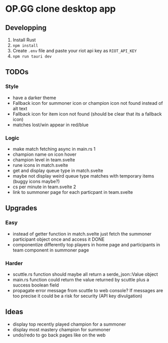 # OP.GG clone desktop app
## Developping
1. Install Rust
2. `npm install`
3. Create `.env` file and paste your riot api key as `RIOT_API_KEY`
4. `npm run tauri dev`

## TODOs
### Style
- have a darker theme
- Fallback icon for summoner icon or champion icon not found instead of alt text
- Fallback icon for item icon not found (should be clear that its a fallback icon)
- matches lost/win appear in red/blue

### Logic
- make match fetching async in main.rs 1
- champion name on icon hover
- champion level in team.svelte
- rune icons in match.svelte
- get and display queue type in match.svelte
- maybe not display weird queue type matches with temporary items (buggy icons maybe?)
- cs per minute in team.svelte 2
- link to summoner page for each particpant in team.svelte

## Upgrades
### Easy
- instead of getter function in match.svelte just fetch the summoner participant object once and access it DONE
- componentize differently top players in home page and participants in team component in summoner page 

### Harder
- scuttle.rs function should maybe all return a serde_json::Value object
- main.rs function could return the value returned by scuttle plus a success boolean field
- propagate error message from scuttle to web console? If messages are too precise it could be a risk for security (API key divulgation)

## Ideas
- display top recently played champion for a summoner
- display most mastery champion for summoner
- undo/redo to go back pages like on the web
